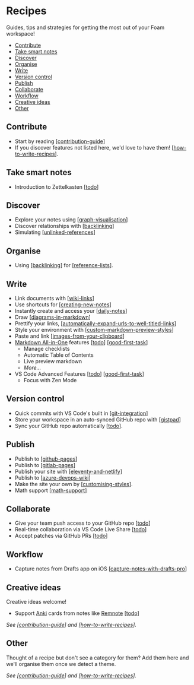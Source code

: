 <!-- omit in toc -->
# Recipes

Guides, tips and strategies for getting the most out of your Foam workspace!

- [Contribute](#contribute)
- [Take smart notes](#take-smart-notes)
- [Discover](#discover)
- [Organise](#organise)
- [Write](#write)
- [Version control](#version-control)
- [Publish](#publish)
- [Collaborate](#collaborate)
- [Workflow](#workflow)
- [Creative ideas](#creative-ideas)
- [Other](#other)

## Contribute

- Start by reading [[contribution-guide]]
- If you discover features not listed here, we'd love to have them! [[how-to-write-recipes]].

## Take smart notes

- Introduction to Zettelkasten [[todo]]

## Discover
- Explore your notes using [[graph-visualisation]]
- Discover relationships with [[backlinking]]
- Simulating [[unlinked-references]]

## Organise
- Using [[backlinking]] for [[reference-lists]].

## Write
- Link documents with [[wiki-links]]
- Use shortcuts for [[creating-new-notes]]
- Instantly create and access your [[daily-notes]]
- Draw [[diagrams-in-markdown]]
- Prettify your links, [[automatically-expand-urls-to-well-titled-links]]
- Style your environment with [[custom-markdown-preview-styles]]
- Paste and link [[images-from-your-clipboard]]
- [Markdown All-in-One](https://marketplace.visualstudio.com/items?itemName=yzhang.markdown-all-in-one) features [[todo]] [[good-first-task]]
  - Manage checklists
  - Automatic Table of Contents
  - Live preview markdown
  - _More..._
- VS Code Advanced Features [[todo]] [[good-first-task]]
  - Focus with Zen Mode

## Version control

- Quick commits with VS Code's built in [[git-integration]]
- Store your workspace in an auto-synced GitHub repo with [[gistpad]]
- Sync your GitHub repo automatically [[todo]].

## Publish

- Publish to [[github-pages]]
- Publish to [[gitlab-pages]]
- Publish your site with [[eleventy-and-netlify]]
- Publish to [[azure-devops-wiki]]
- Make the site your own by [[customising-styles]].
- Math support [[math-support]]

## Collaborate

- Give your team push access to your GitHub repo [[todo]]
- Real-time collaboration via VS Code Live Share [[todo]]
- Accept patches via GitHub PRs [[todo]]

## Workflow

- Capture notes from Drafts app on iOS [[capture-notes-with-drafts-pro]]

## Creative ideas

Creative ideas welcome!

- Support [Anki](https://apps.ankiweb.net/) cards from notes like [Remnote](https://www.remnote.io/) [[todo]]

_See [[contribution-guide]] and [[how-to-write-recipes]]._

## Other

Thought of a recipe but don't see a category for them? Add them here and we'll organise them once we detect a theme.

_See [[contribution-guide]] and [[how-to-write-recipes]]._

[//begin]: # "Autogenerated link references for markdown compatibility"
[contribution-guide]: contribution-guide "Contribution Guide"
[how-to-write-recipes]: how-to-write-recipes "How to Write Recipes"
[todo]: todo "Todo"
[graph-visualisation]: graph-visualisation "Graph visualisation"
[backlinking]: backlinking "Backlinking"
[unlinked-references]: unlinked-references "Unlinked references (stub)"
[reference-lists]: reference-lists "Reference Lists"
[wiki-links]: wiki-links "Wiki Links"
[creating-new-notes]: creating-new-notes "Creating New Notes"
[daily-notes]: daily-notes "Daily Notes"
[diagrams-in-markdown]: diagrams-in-markdown "Diagrams in Markdown"
[automatically-expand-urls-to-well-titled-links]: automatically-expand-urls-to-well-titled-links "Automatically Expand URLs to Well-Titled Links"
[custom-markdown-preview-styles]: custom-markdown-preview-styles "Custom Markdown Preview Styles"
[images-from-your-clipboard]: images-from-your-clipboard "Images from your Clipboard"
[good-first-task]: good-first-task "Good First Task"
[git-integration]: git-integration "Git integration"
[gistpad]: gistpad "GistPad"
[github-pages]: github-pages "Github Pages"
[gitlab-pages]: gitlab-pages "GitLab Pages"
[eleventy-and-netlify]: eleventy-and-netlify "Eleventy and Netlify"
[azure-devops-wiki]: azure-devops-wiki "Azure DevOps Wiki"
[customising-styles]: customising-styles "Customising Styles"
[math-support]: math-support "Math Support"
[capture-notes-with-drafts-pro]: capture-notes-with-drafts-pro "Capture Notes With Drafts Pro"
[//end]: # "Autogenerated link references"
